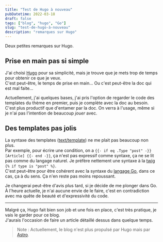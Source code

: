 ```yaml
---
title: "Test de Hugo à nouveau"
pubDatetime: 2022-03-18
draft: false
tags: ["blog", "hugo", "Go"]
slug: "test-de-hugo-à-nouveau"
description: "remarques sur Hugo"
---
```


Deux petites remarques sur Hugo.

<!--more-->

## Prise en main pas si simple

J'ai choisi [Hugo](https://gohugo.io/) pour sa simplicité, mais je trouve que je mets trop de temps pour obtenir ce que je veux.  
C'est peut-être, le temps de prise en main...
Ou c'est peut-être la doc qui est mal faite...

Actuellement, j'ai quelques bases, j'ai pris l'option de regarder le code des templates du thème en premier, puis je complète avec la doc au besoin. C'est plus productif que d'entamer par la doc.
On verra à l'usage, même si je n'ai pas l'intention de beaucoup _jouer_ avec.

## Des templates pas jolis

La syntaxe des templates ([text/template](https://pkg.go.dev/text/template)) ne me plait pas beaucoup non plus.  
Par exemple, pour écrire une condition, on a `{{- if eq .Type "post" -}} [Article] {{- end -}}`, ça n'est pas expressif comme syntaxe, ça ne se lit pas comme du langage naturel. Je préfère nettement une syntaxe à la [twig](https://twig.symfony.com/doc/3.x/templates.html#test-operator) `{% if type is "post" %}`.  
C'est peut-être pour être cohérent avec la syntaxe du [langage Go](https://go.dev/), dans ce cas, ça à du sens. Ça n'en reste pas moins repoussant.

Je changerai peut-être d'avis plus tard, si je décide de me plonger dans Go.  
À l'heure actuelle, je n'ai aucune envie de le faire, c'est en contradiction avec ma quête de beauté et d'expressivité du code.

---

Malgré ça, Hugo fait bien son job et une fois en place, c'est très pratique, je vais le garder pour ce blog.  
J'aurais l'occasion de faire un article détaillé dessus dans quelque temps.

> Note : Actuellement, le blog n'est plus propulsé par Hugo mais par [Astro](https://astro.build).
